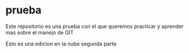 # prueba 
Este repositorio es una prueba con el que queremos practicar y aprender mas sobre el manejo de GIT

Esto es una edicion en la nube segunda parte
